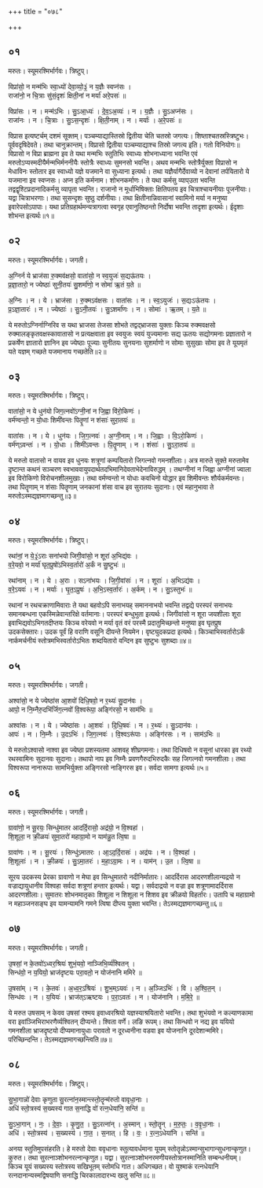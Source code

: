 +++
title = "०७८"

+++


## ०१
मरुतः। स्यूमरश्मिर्भार्गवः। त्रिष्टुप्।

विप्रा॑सो॒ न मन्म॑भिः स्वा॒ध्यो॑ देवा॒व्यो॒३॒॑ न य॒ज्ञैः स्वप्न॑सः ।  
राजा॑नो॒ न चि॒त्राः सु॑सं॒दृशः॑ क्षिती॒नां न मर्या॑ अरे॒पसः॑ ॥

विप्रा॑सः । न । मन्म॑ऽभिः । सु॒ऽआ॒ध्यः॑ । दे॒व॒ऽअ॒व्यः॑ । न । य॒ज्ञैः । सु॒ऽअप्न॑सः ।  
राजा॑नः । न । चि॒त्राः । सु॒ऽस॒न्दृशः॑ । क्षि॒ती॒नाम् । न । मर्याः॑ । अ॒रे॒पसः॑ ॥

विप्रास इत्यष्टर्चम् दशमं सूक्तम्। पञ्चम्याद्यास्तिस्रो द्वितीया चेति चतस्रो जगत्यः। शिष्ताश्चतस्रस्त्रिष्टुभः। पूर्ववदृषिदेवते। तथा चानुक्रान्तम्। विप्रासो द्वितीया पञ्चम्याद्याश्च तिस्रो जगत्य इति। गतो विनियोगः॥विप्रासो न विप्रा ब्राह्मना इव ते यथा मन्मभिः स्तुतिभिः स्वाध्यः शोभनाध्याना भवन्ति एवं मरुतोऽप्यस्मदीयैर्मन्मभिर्मननीयैः स्तोत्रैः स्वाध्यः सुमनसो भवन्ति। अथव मन्मभिः स्तोत्रैर्युक्ता विप्रासो न मेधाविनः स्तोतार इव स्वाध्यो यज्ञे यजमाने वा सुध्याना इत्यर्थः। तथा यज्ञैर्यागैर्देवाव्यो न देवानां तर्पयितारो ये यजमाना इव स्वप्नसः। अप्न इति कर्मनाम। शोभनकर्माणः। ते यथा कर्मसु व्याप्उता भवन्ति तद्वद्वृश्टिप्रदानादिकर्मसु व्यापृता भवन्ति। राजानो न मूर्धाभिषिक्ताः क्षितिपतय इव चित्राश्चायनीयाः पूजनीयाः। यद्वा चित्राभरणाः। तथा सुसन्दृशः सुष्ठु दर्शनीयाः। तथा क्षितीनान्निवासानां स्वामिनो मर्या न मनुष्या इवारेपसोऽपापाः। यथा प्रतिग्रहार्थमन्यत्रागत्वा स्वगृह एवानुतिष्ठन्तो निर्दोषा भवन्ति तादृशा इत्यर्थः। ईदृशाः शोभन्त इत्यर्थः॥१॥

## ०२
मरुतः। स्यूमरश्मिर्भार्गवः। जगती।

अ॒ग्निर्न ये भ्राज॑सा रु॒क्मव॑क्षसो॒ वाता॑सो॒ न स्व॒युजः॑ स॒द्यऊ॑तयः ।  
प्र॒ज्ञा॒तारो॒ न ज्येष्ठाः॑ सुनी॒तयः॑ सु॒शर्मा॑णो॒ न सोमा॑ ऋ॒तं य॒ते ॥

अ॒ग्निः । न । ये । भ्राज॑सा । रु॒क्मऽव॑क्षसः । वाता॑सः । न । स्व॒ऽयुजः॑ । स॒द्यःऽऊ॑तयः ।  
प्र॒ऽज्ञा॒तारः॑ । न । ज्येष्ठाः॑ । सु॒ऽनी॒तयः॑ । सु॒ऽशर्मा॑णः । न । सोमाः॑ । ऋ॒तम् । य॒ते ॥

ये मरुतोऽग्निर्नाग्निरिव स यथा भ्राजसा तेजसा शोभते तद्वद्भ्राजसा युक्ताः किञ्च रुक्मवक्षसो रुक्मालङ्कृतवक्षस्कावातासो न प्रत्यक्षवाता इव स्वयुजः स्वयं युज्यमानाः सद्य ऊतयः सद्योगमनाः प्रज्ञातारो न प्रकर्षेण ज्ञातारो ज्ञानिन इव ज्येष्ठाः पूज्याः सुनीतयः सुनयनाः सुशर्माणो न सोमाः सुसुखाः सोमा इव ते यूयमृतं यते यज्ञम् गच्छते यजमानाय गच्छतेति॥२॥

## ०३
मरुतः। स्यूमरश्मिर्भार्गवः। त्रिष्टुप्।

वाता॑सो॒ न ये धुन॑यो जिग॒त्नवो॑ऽग्नी॒नां न जि॒ह्वा वि॑रो॒किणः॑ ।  
वर्म॑ण्वन्तो॒ न यो॒धाः शिमी॑वन्तः पितॄ॒णां न शंसाः॑ सुरा॒तयः॑ ॥

वाता॑सः । न । ये । धुन॑यः । जि॒ग॒त्नवः॑ । अ॒ग्नी॒नाम् । न । जि॒ह्वाः । वि॒ऽरो॒किणः॑ ।  
वर्म॑ण्ऽवन्तः॑ । न । यो॒धाः । शिमी॑ऽवन्तः । पि॒तॄ॒णाम् । न । शंसाः॑ । सु॒ऽरा॒तयः॑ ॥

ये मरुतो वातासो न वायव इव धुनयः शत्रूणां कम्पयितारो जिगत्नवो गमनशीलाः। अत्र मारुते सूक्ते मरुतामेव दृष्टान्त कथनं सञ्चरण स्वभाववायुपदार्थतदभिमानिदेवताभेदेनाविरुद्धम् । तथग्नीनां न जिह्वा अग्नीनां ज्वाला इव विरोकिणो विरोचनशीलमुखाः। तथा वर्मण्वन्तो न योधाः कवचिनो योद्धार इव शिमीवन्तः शौर्यकर्मवन्तः। तथा पितॄणाम् न शंसाः पितॄणाम् जनकानां शंसा वाच इव सुरातयः सुदानाः। एवं महानुभावा ते मरुतोऽस्मद्यज्ञमागच्छन्तु॥३॥

## ०४
मरुतः। स्यूमरश्मिर्भार्गवः। त्रिष्टुप्।

रथा॑नां॒ न ये॒३॒॑ऽराः सना॑भयो जिगी॒वांसो॒ न शूरा॑ अ॒भिद्य॑वः ।  
व॒रे॒यवो॒ न मर्या॑ घृत॒प्रुषो॑ऽभिस्व॒र्तारो॑ अ॒र्कं न सु॒ष्टुभः॑ ॥

रथा॑नाम् । न । ये । अ॒राः । सऽना॑भयः । जि॒गी॒वांसः॑ । न । शूराः॑ । अ॒भिऽद्य॑वः ।  
व॒रे॒ऽयवः॑ । न । मर्याः॑ । घृ॒त॒ऽप्रुषः॑ । अ॒भि॒ऽस्व॒र्तारः॑ । अ॒र्कम् । न । सु॒ऽस्तुभः॑ ॥

रथानां न रथचक्राणामिवाराः ते यथा बहवोऽपि सनाभयह् समाननाभयो भवन्ति तद्वद्ये परस्परं सनाभयः समानबन्धना एकस्मिन्नेवान्तरिक्षे वर्तमानाः। परस्परं बन्धुभुता इत्यर्थः। जिगीवांसो न शूरा जयशीलाः शूरा इवाभिद्यवोऽभिगतदीप्तयः किञ्च वरेयवो न मर्या वृतं वरं परस्मै प्रदातुमिच्छन्तो मनुष्या इव घृतप्रुष उदकसेक्तारः। उदक पूर्वं हि वराणि वसूनि दीयन्ते नियमेन। वृष्ट्युदकप्रदा इत्यर्थः। किञ्चाभिस्वर्तारोऽर्कं नार्कमर्चनीयं स्तोत्रमभिस्वर्तारोऽभितः शब्दयितारो वन्दिन इव सुष्टुभः सुशब्दाः॥४॥

## ०५
मरुतः। स्यूमरश्मिर्भार्गवः। जगती।

अश्वा॑सो॒ न ये ज्येष्ठा॑स आ॒शवो॑ दिधि॒षवो॒ न र॒थ्यः॑ सु॒दान॑वः ।  
आपो॒ न नि॒म्नैरु॒दभि॑र्जिग॒त्नवो॑ वि॒श्वरू॑पा॒ अङ्गि॑रसो॒ न साम॑भिः ॥

अश्वा॑सः । न । ये । ज्येष्ठा॑सः । आ॒शवः॑ । दि॒धि॒षवः॑ । न । र॒थ्यः॑ । सु॒ऽदान॑वः ।  
आपः॑ । न । नि॒म्नैः । उ॒दऽभिः॑ । जि॒ग॒त्नवः॑ । वि॒श्वऽरू॑पाः । अङ्गि॑रसः । न । साम॑ऽभिः ॥

ये मरुतोऽश्वासो नाश्वा इव ज्येष्ठा प्रशस्यतमा आशवह् शीघ्रगमनाः। तथा दिधिषवो न वसूनां धारका इव रथ्यो रथस्वामिनः सुदानवः सुदानाः। तथापो नाप इव निम्नैः प्रवणगैरुदभिरुदकैः सह जिगत्नवो गमनशीलाः। तथा विश्वरूपा नानारूपाः सामभिर्युक्ता अङ्गिरसो नाङ्गिरस इव। सर्वदा सामगा इत्यर्थः॥५॥

## ०६
मरुतः। स्यूमरश्मिर्भार्गवः। जगती।

ग्रावा॑णो॒ न सू॒रयः॒ सिन्धु॑मातर आदर्दि॒रासो॒ अद्र॑यो॒ न वि॒श्वहा॑ ।  
शि॒शूला॒ न क्री॒ळयः॑ सुमा॒तरो॑ महाग्रा॒मो न याम॑न्नु॒त त्वि॒षा ॥

ग्रावा॑णः । न । सू॒रयः॑ । सिन्धु॑ऽमातरः । आ॒ऽद॒र्दि॒रासः॑ । अद्र॑यः । न । वि॒श्वहा॑ ।  
शि॒शूलाः॑ । न । क्री॒ळयः॑ । सु॒ऽमा॒तरः॑ । म॒हा॒ऽग्रा॒मः । न । याम॑न् । उ॒त । त्वि॒षा ॥

सूरय उदकस्य प्रेरका ग्रावाणो न मेघा इव सिन्धुमातरो नदीनिर्मातारः। आदर्दिरास आदरणशीलान्यद्रयो न वज्राद्यायुधानीव विश्वहा सर्वदा शत्रूणां हन्तार इत्यर्थः। यद्वा। सर्वदाद्रयो न वज्रा इव शत्रूणामादर्दिरास आदरणशीलाः। सुमातरः शोभनमातृकाः शिशूला न शिशूला न शिशव इव क्रीळयो विहर्तारः। उतापि च महाग्रामो न महाञ्जनसङ्घ इव यामन्यामनि गमने त्विषा दीप्त्य युक्ता भवन्ति। तेऽस्मद्यज्ञमागच्छन्तु॥६॥

## ०७
मरुतः। स्यूमरश्मिर्भार्गवः। जगती।

उ॒षसां॒ न के॒तवो॑ऽध्वर॒श्रियः॑ शुभं॒यवो॒ नाञ्जिभि॒र्व्य॑श्वितन् ।  
सिन्ध॑वो॒ न य॒यियो॒ भ्राज॑दृष्टयः परा॒वतो॒ न योज॑नानि ममिरे ॥

उ॒षसा॑म् । न । के॒तवः॑ । अ॒ध्व॒र॒ऽश्रियः॑ । शु॒भ॒म्ऽयवः॑ । न । अ॒ञ्जिऽभिः॑ । वि । अ॒श्वि॒त॒न् ।  
सिन्ध॑वः । न । य॒यियः॑ । भ्राज॑त्ऽऋष्टयः । प॒रा॒ऽवतः॑ । न । योज॑नानि । म॒मि॒रे॒ ॥

ये मरुत उषसाम् न केवव उषसां रश्मय इवाध्वरश्रियो यज्ञस्याश्रयितारो भवन्ति। तथा शुभंयवो न कल्याणकामा वरा इवांञ्जिभिराभरणैर्व्यश्वितन् दीप्यन्ते। श्विता वर्णे। लङि रूपम्। तथा सिन्धवो न नद्य इव ययियो गमनशीला भ्राजदृष्टयो दीप्यमानायुधाः परावतो न दूरध्वनीना वडवा इव योजनानि दूरदेशान्ममिरे। परिच्छिन्दन्ति। तेऽस्मद्यज्ञमागच्छन्त्विति॥७॥

## ०८
मरुतः। स्यूमरश्मिर्भार्गवः। त्रिष्टुप्।

सु॒भा॒गान्नो॑ देवाः कृणुता सु॒रत्ना॑न॒स्मान्त्स्तो॒तॄन्म॑रुतो वावृधा॒नाः ।  
अधि॑ स्तो॒त्रस्य॑ स॒ख्यस्य॑ गात स॒नाद्धि वो॑ रत्न॒धेया॑नि॒ सन्ति॑ ॥

सु॒ऽभा॒गान् । नः॒ । दे॒वाः॒ । कृ॒णु॒त॒ । सु॒ऽरत्ना॑न् । अ॒स्मान् । स्तो॒तॄन् । म॒रु॒तः॒ । व॒वृ॒धा॒नाः ।  
अधि॑ । स्तो॒त्रस्य॑ । स॒ख्यस्य॑ । गा॒त॒ । स॒नात् । हि । वः॒ । र॒त्न॒ऽधेया॑नि । सन्ति॑ ॥

अनया स्तुतिमुपसंहरति। हे मरुतो देवाः ववृधानाः स्तुत्यावर्धमाना यूयम् स्तोतॄन्नोऽस्मान्सुभागान्सुधनान्कृणुत। कुरुत। तथा सुरत्नाञ्शोभनरत्नान्कृणुत। यद्वा। सुरत्नाञ्शोभनरमणीयस्तोत्रानस्मानिति सम्बन्धनीयम्। किञ्च यूयं सख्यस्य स्तोत्रस्य सखिभूतम् स्तोमधि गात। अधिगच्छत। वो युश्माकं रत्नधेयानि रत्नदानान्यस्मद्विषयाणि सनाद्धि चिरकालादारभ्य खलु सन्ति॥८॥